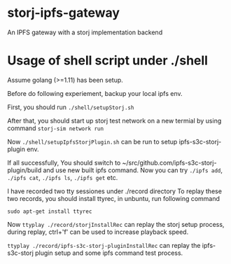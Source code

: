 # storj-ipfs-gateway
An IPFS gateway with a storj implementation backend


# Usage of shell script under ./shell

Assume golang (>=1.11) has been setup.

Before do following experiement, backup your local ipfs env.

First, you should run ```./shell/setupStorj.sh```

After that, you should start up storj test network on a new termial by using command  ```storj-sim network run```

Now ```./shell/setupIpfsStorjPlugin.sh``` can be run to setup ipfs-s3c-storj-plugin env.

If all successfully, You should switch to ~/src/github.com/ipfs-s3c-storj-plugin/build and use new built ipfs command. Now you can try ```./ipfs add```, ```./ipfs cat```, ```./ipfs ls```, ```./ipfs get``` etc.  


I have recorded two tty sessiones under ./record directory
To replay these two records, you should install ttyrec, in unbuntu, run following command

```sudo apt-get install ttyrec```

Now
```ttyplay ./record/storjInstallRec``` can replay the storj setup process, during replay, ctrl+'f' can be used to increase playback speed. 

```ttyplay ./record/ipfs-s3c-storj-pluginInstallRec``` can replay the ipfs-s3c-storj plugin setup and some ipfs command test process.
